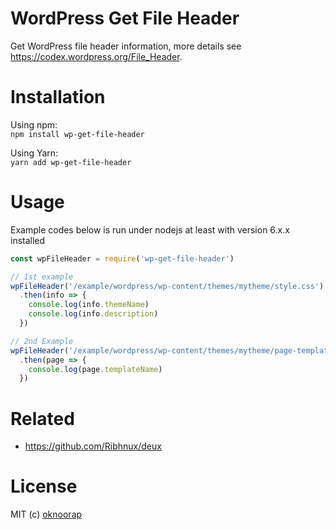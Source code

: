 # WordPress Get File Header
Get WordPress file header information, more details see https://codex.wordpress.org/File_Header.

# Installation
Using npm:  
`npm install wp-get-file-header`

Using Yarn:  
`yarn add wp-get-file-header`

# Usage
Example codes below is run under nodejs at least with version 6.x.x installed

```javascript
const wpFileHeader = require('wp-get-file-header')

// 1st example
wpFileHeader('/example/wordpress/wp-content/themes/mytheme/style.css')
  .then(info => {
    console.log(info.themeName)
    console.log(info.description)
  })

// 2nd Example
wpFileHeader('/example/wordpress/wp-content/themes/mytheme/page-templates/full-width.php')
  .then(page => {
    console.log(page.templateName)
  })
```

# Related

* https://github.com/Ribhnux/deux

# License
MIT (c) [oknoorap](https://github.com/oknoorap)
